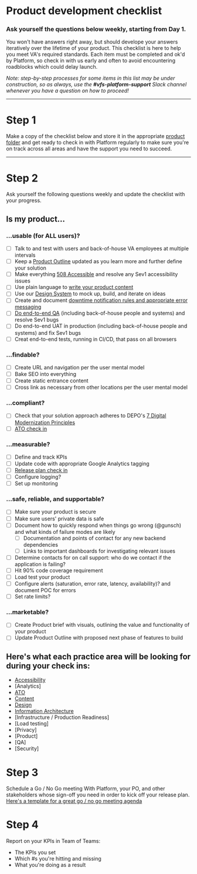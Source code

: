 # Product development checklist

### Ask yourself the questions below weekly, starting from Day 1.

You won't have answers right away, but should develope your answers iteratively over the lifetime of your product. This checklist is here to help you meet VA's required standards. Each item must be completed and ok'd by Platform, so check in with us early and often to avoid encountering roadblocks which could delay launch.

_Note: step-by-step processes for some items in this list may be under construction, so as always, use the **#vfs-platform-support** Slack channel whenever you have a question on how to proceed!_

---

# Step 1 

Make a copy of the checklist below and store it in the appropriate [product folder](https://github.com/department-of-veterans-affairs/va.gov-team/tree/master/products) and get ready to check in with Platform regularly to make sure you're on track across all areas and have the support you need to succeed.

---

# Step 2

Ask yourself the following questions weekly and update the checklist with your progress.

## Is my product...

### ...usable (for ALL users)?

- [ ] Talk to and test with users and back-of-house VA employees at multiple intervals
- [ ] Keep a [Product Outline](https://github.com/department-of-veterans-affairs/va.gov-team/blob/34add7c7b3d558158ccf3f599e79c2380076481c/platform/product-management/product-outline-template.md) updated as you learn more and further define your solution
- [ ] Make everything [508 Accessible](https://github.com/department-of-veterans-affairs/va.gov-team/blob/master/platform/accessibility/508-request-prelaunch-review.md) and resolve any Sev1 accessibility issues
- [ ] Use plain language to [write your product content](https://design.va.gov/content-style-guide/)
- [ ] Use our [Design System](https://design.va.gov/) to mock up, build, and iterate on ideas
- [ ] Create and document [downtime notification rules and appropriate error messaging](https://design.va.gov/patterns/messaging-error-messages)
- [ ] [Do end-to-end QA](https://github.com/department-of-veterans-affairs/va.gov-team/blob/master/platform/quality-assurance/README.md) (including back-of-house people and systems) and resolve Sev1 bugs
- [ ] Do end-to-end UAT in production (including back-of-house people and systems) and fix Sev1 bugs
- [ ] Creat end-to-end tests, running in CI/CD, that pass on all browsers

### ...findable?

- [ ] Create URL and navigation per the user mental model
- [ ] Bake SEO into everything
- [ ] Create static entrance content
- [ ] Cross link as necessary from other locations per the user mental model

### ...compliant?

- [ ] Check that your solution approach adheres to DEPO's [7 Digital Modernization Principles](https://github.com/department-of-veterans-affairs/vets.gov-team/blob/master/VA.gov%20Relaunch%202018/new-vagov-strategy/DigitalModernizationStrategy.pdf)
- [ ] [ATO check in](https://github.com/department-of-veterans-affairs/va.gov-vfs-teams/blob/master/Request-Reviews/request-ato-reviews.md)

### ...measurable?

- [ ] Define and track KPIs
- [ ] Update code with appropriate Google Analytics tagging
- [ ] [Release plan check in](https://github.com/department-of-veterans-affairs/va.gov-team/blob/97759a81a47c73da8bf03e35f3a13bb3c689d18b/platform/product-management/release-plan-template.md)
- [ ] Configure logging?
- [ ] Set up monitoring

### ...safe, reliable, and supportable?

- [ ] Make sure your product is secure
- [ ] Make sure users' private data is safe
- [ ] Document how to quickly respond when things go wrong (@gunsch) and what kinds of failure modes are likely
    - [ ]   Documentation and points of contact for any new backend dependencies
    - [ ]   Links to important dashboards for investigating relevant issues
- [ ] Determine contacts for on call support: who do we contact if the application is failing?
- [ ] Hit 90% code coverage requirement
- [ ] Load test your product
- [ ] Configure alerts (saturation, error rate, latency, availability)? and document POC for errors
- [ ] Set rate limits?

### ...marketable?
- [ ] Create Product brief with visuals, outlining the value and functionality of your product
- [ ] Update Product Outline with proposed next phase of features to build

## Here's what each practice area will be looking for during your check ins:
  - [Accessibility](https://github.com/department-of-veterans-affairs/va.gov-team/blob/master/platform/accessibility/508-request-prelaunch-review.md)
  - [Analytics]
  - [ATO](https://github.com/department-of-veterans-affairs/va.gov-vfs-teams/blob/master/Request-Reviews/request-ato-reviews.md)
  - [Content](https://github.com/department-of-veterans-affairs/va.gov-team/blob/master/platform/content/content-review-process.md#how-to-request-content-review)
  - [Design](https://github.com/department-of-veterans-affairs/va.gov-vfs-teams/blob/master/Request-Reviews/request-design-qa.md)
  - [Information Architecture](https://github.com/department-of-veterans-affairs/va.gov-team/blob/master/platform/information-architecture/working-with-ia.md)
  - [Infrastructure / Production Readiness]
  - [Load testing]
  - [Privacy]
  - [Product]
  - [QA]
  - [Security]

# Step 3

Schedule a Go / No Go meeting With Platform, your PO, and other stakeholders whose sign-off you need in order to kick off your release plan. [Here's a template for a great go / no go meeting agenda](https://github.com/department-of-veterans-affairs/va.gov-team/blob/master/platform/product-management/go-no-go-meeting-template.md)

# Step 4

Report on your KPIs in Team of Teams:
- The KPIs you set
- Which #s you're hitting and missing
- What you're doing as a result
